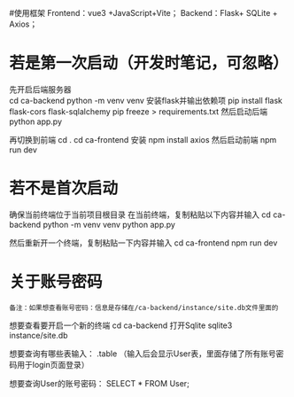 #使用框架
	Frontend：vue3 +JavaScript+Vite；
	Backend：Flask+ SQLite + Axios； 


# 若是第一次启动（开发时笔记，可忽略）
先开启后端服务器        
	cd ca-backend
	python -m venv venv
安装flask并输出依赖项
	pip install flask flask-cors flask-sqlalchemy
	pip freeze > requirements.txt
然后启动后端
	python app.py


再切换到前端
	cd .
	cd ca-frontend
安装
	npm install axios
然后启动前端
	npm run dev

# 若不是首次启动
确保当前终端位于当前项目根目录
在当前终端，复制粘贴以下内容并输入
	cd ca-backend
	python -m venv venv
	python app.py

然后重新开一个终端，复制粘贴一下内容并输入
	cd ca-frontend
	npm run dev


# 关于账号密码
	备注：如果想查看账号密码：信息是存储在/ca-backend/instance/site.db文件里面的
想要查看要开启一个新的终端
	cd ca-backend
打开Sqlite
	sqlite3 instance/site.db  
	
想要查询有哪些表输入：
		.table
		（输入后会显示User表，里面存储了所有账号密码用于login页面登录）
	
想要查询User的账号密码：
		SELECT * FROM User;

